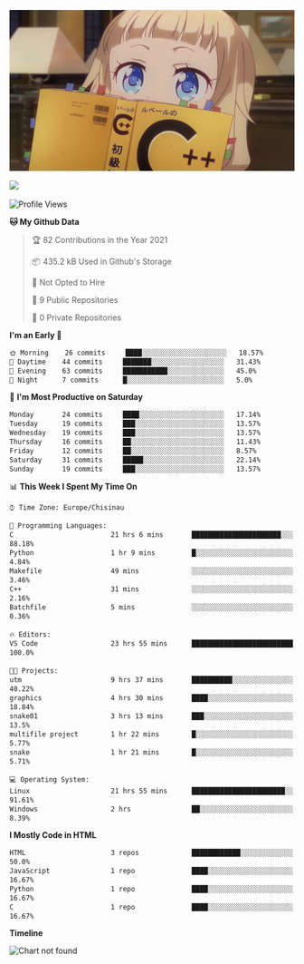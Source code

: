 ![](./Sakura_Nene_CPP.jpg)

![](https://www.codewars.com/users/Catalinhimself/badges/micro)

<!--START_SECTION:waka-->
![Profile Views](http://img.shields.io/badge/Profile%20Views-8-blue)

**🐱 My Github Data** 

> 🏆 82 Contributions in the Year 2021
 > 
> 📦 435.2 kB Used in Github's Storage 
 > 
> 🚫 Not Opted to Hire
 > 
> 📜 9 Public Repositories 
 > 
> 🔑 0 Private Repositories  
 > 
**I'm an Early 🐤** 

```text
🌞 Morning    26 commits     ████░░░░░░░░░░░░░░░░░░░░░   18.57% 
🌆 Daytime    44 commits     ███████░░░░░░░░░░░░░░░░░░   31.43% 
🌃 Evening    63 commits     ███████████░░░░░░░░░░░░░░   45.0% 
🌙 Night      7 commits      █░░░░░░░░░░░░░░░░░░░░░░░░   5.0%

```
📅 **I'm Most Productive on Saturday** 

```text
Monday       24 commits     ████░░░░░░░░░░░░░░░░░░░░░   17.14% 
Tuesday      19 commits     ███░░░░░░░░░░░░░░░░░░░░░░   13.57% 
Wednesday    19 commits     ███░░░░░░░░░░░░░░░░░░░░░░   13.57% 
Thursday     16 commits     ██░░░░░░░░░░░░░░░░░░░░░░░   11.43% 
Friday       12 commits     ██░░░░░░░░░░░░░░░░░░░░░░░   8.57% 
Saturday     31 commits     █████░░░░░░░░░░░░░░░░░░░░   22.14% 
Sunday       19 commits     ███░░░░░░░░░░░░░░░░░░░░░░   13.57%

```


📊 **This Week I Spent My Time On** 

```text
⌚︎ Time Zone: Europe/Chisinau

💬 Programming Languages: 
C                        21 hrs 6 mins       ██████████████████████░░░   88.18% 
Python                   1 hr 9 mins         █░░░░░░░░░░░░░░░░░░░░░░░░   4.84% 
Makefile                 49 mins             ░░░░░░░░░░░░░░░░░░░░░░░░░   3.46% 
C++                      31 mins             ░░░░░░░░░░░░░░░░░░░░░░░░░   2.16% 
Batchfile                5 mins              ░░░░░░░░░░░░░░░░░░░░░░░░░   0.36%

🔥 Editors: 
VS Code                  23 hrs 55 mins      █████████████████████████   100.0%

🐱‍💻 Projects: 
utm                      9 hrs 37 mins       ██████████░░░░░░░░░░░░░░░   40.22% 
graphics                 4 hrs 30 mins       ████░░░░░░░░░░░░░░░░░░░░░   18.84% 
snake01                  3 hrs 13 mins       ███░░░░░░░░░░░░░░░░░░░░░░   13.5% 
multifile project        1 hr 22 mins        █░░░░░░░░░░░░░░░░░░░░░░░░   5.77% 
snake                    1 hr 21 mins        █░░░░░░░░░░░░░░░░░░░░░░░░   5.71%

💻 Operating System: 
Linux                    21 hrs 55 mins      ███████████████████████░░   91.61% 
Windows                  2 hrs               ██░░░░░░░░░░░░░░░░░░░░░░░   8.39%

```

**I Mostly Code in HTML** 

```text
HTML                     3 repos             ████████████░░░░░░░░░░░░░   50.0% 
JavaScript               1 repo              ████░░░░░░░░░░░░░░░░░░░░░   16.67% 
Python                   1 repo              ████░░░░░░░░░░░░░░░░░░░░░   16.67% 
C                        1 repo              ████░░░░░░░░░░░░░░░░░░░░░   16.67%

```


**Timeline**

![Chart not found](https://raw.githubusercontent.com/Catalinhimself/Catalinhimself/main/charts/bar_graph.png) 


<!--END_SECTION:waka-->
